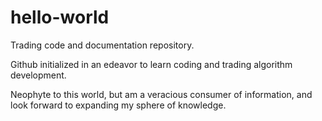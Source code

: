 # hello-world

Trading code and documentation repository.

Github initialized in an edeavor to learn coding and trading algorithm development.

Neophyte to this world, but am a veracious consumer of information, and look forward to expanding my sphere of knowledge.
